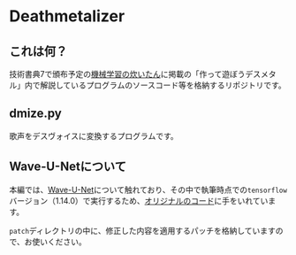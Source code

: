 # Deathmetalizer

## これは何？

技術書典7で頒布予定の[機械学習の炊いたん](https://tomo-makes.booth.pm/items/1573331)に掲載の「作って遊ぼうデスメタル」内で解説しているプログラムのソースコード等を格納するリポジトリです。

## dmize.py

歌声をデスヴォイスに変換するプログラムです。

## Wave-U-Netについて

本編では、[Wave-U-Net](https://github.com/f90/Wave-U-Net)について触れており、その中で執筆時点での`tensorflow`バージョン（1.14.0）で実行するため、[オリジナルのコード](https://github.com/f90/Wave-U-Net/commit/f359d27beb10a9ef27022714b8a4d8157ac6650d)に手をいれています。

`patch`ディレクトリの中に、修正した内容を適用するパッチを格納していますので、お使いください。
